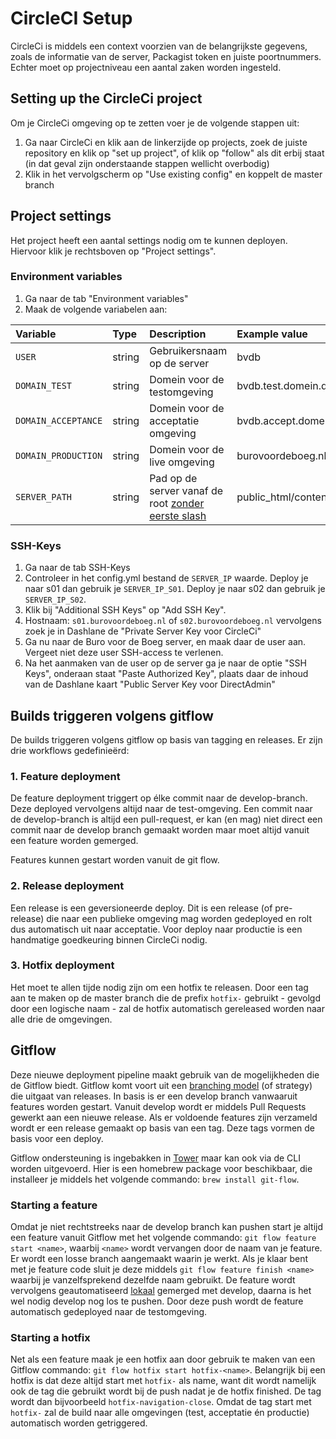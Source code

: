 # CircleCI Setup

CircleCi is middels een context voorzien van de belangrijkste gegevens, zoals de informatie van de server, Packagist token en juiste poortnummers. Echter moet op projectniveau een aantal zaken worden ingesteld. 

## Setting up the CircleCi project

Om je CircleCi omgeving op te zetten voer je de volgende stappen uit:

1. Ga naar CircleCi en klik aan de linkerzijde op projects, zoek de juiste repository en klik op "set up project", of klik op "follow" als dit erbij staat (in dat geval zijn onderstaande stappen wellicht overbodig)
2. Klik in het vervolgscherm op "Use existing config" en koppelt de master branch

## Project settings

Het project heeft een aantal settings nodig om te kunnen deployen. Hiervoor klik je rechtsboven op "Project settings".

### Environment variables

1. Ga naar de tab "Environment variables"
2. Maak de volgende variabelen aan:

| Variable | Type | Description | Example value | 
| :-- | :-- | :-- | :-- |
| `USER` | string | Gebruikersnaam op de server | bvdb |
| `DOMAIN_TEST` | string | Domein voor de testomgeving | bvdb.test.domein.dev |
| `DOMAIN_ACCEPTANCE` | string | Domein voor de acceptatie omgeving | bvdb.accept.domein.dev |
| `DOMAIN_PRODUCTION` | string | Domein voor de live omgeving | burovoordeboeg.nl |
| `SERVER_PATH` | string | Pad op de server vanaf de root <u>zonder eerste slash</u> | public_html/content/themes/bvdb/ |

### SSH-Keys

1. Ga naar de tab SSH-Keys
2. Controleer in het config.yml bestand de `SERVER_IP` waarde. Deploy je naar s01 dan gebruik je `SERVER_IP_S01`. Deploy je naar s02 dan gebruik je `SERVER_IP_S02`.
3. Klik bij "Additional SSH Keys" op "Add SSH Key".
4. Hostnaam: `s01.burovoordeboeg.nl` of `s02.burovoordeboeg.nl` vervolgens zoek je in Dashlane de "Private Server Key voor CircleCi"
5. Ga nu naar de Buro voor de Boeg server, en maak daar de user aan. Vergeet niet deze user SSH-access te verlenen.
6. Na het aanmaken van de user op de server ga je naar de optie "SSH Keys", onderaan staat "Paste Authorized Key", plaats daar de inhoud van de Dashlane kaart "Public Server Key voor DirectAdmin"

## Builds triggeren volgens gitflow

De builds triggeren volgens gitflow op basis van tagging en releases. Er zijn drie workflows gedefinieërd:

### 1. Feature deployment

De feature deployment triggert op élke commit naar de develop-branch. Deze deployed vervolgens altijd naar de test-omgeving. Een commit naar de develop-branch is altijd een pull-request, er kan (en mag) niet direct een commit naar de develop branch gemaakt worden maar moet altijd vanuit een feature worden gemerged.

Features kunnen gestart worden vanuit de git flow. 

### 2. Release deployment

Een release is een geversioneerde deploy. Dit is een release (of pre-release) die naar een publieke omgeving mag worden gedeployed en rolt dus automatisch uit naar acceptatie. Voor deploy naar productie is een handmatige goedkeuring binnen CircleCi nodig. 

### 3. Hotfix deployment

Het moet te allen tijde nodig zijn om een hotfix te releasen. Door een tag aan te maken op de master branch die de prefix `hotfix-` gebruikt - gevolgd door een logische naam - zal de hotfix automatisch gereleased worden naar alle drie de omgevingen. 

## Gitflow

Deze nieuwe deployment pipeline maakt gebruik van de mogelijkheden die de Gitflow biedt. Gitflow komt voort uit een [branching model](https://nvie.com/posts/a-successful-git-branching-model/) (of strategy) die uitgaat van releases. In basis is er een develop branch vanwaaruit features worden gestart. Vanuit develop wordt er middels Pull Requests gewerkt aan een nieuwe release. Als er voldoende features zijn verzameld wordt er een release gemaakt op basis van een tag. Deze tags vormen de basis voor een deploy. 

Gitflow ondersteuning is ingebakken in [Tower](https://www.git-tower.com/p/refer-a-friend/R-MGXJNS3PP3) maar kan ook via de CLI worden uitgevoerd. Hier is een homebrew package voor beschikbaar, die installeer je middels het volgende commando: `brew install git-flow`. 

### Starting a feature

Omdat je niet rechtstreeks naar de develop branch kan pushen start je altijd een feature vanuit Gitflow met het volgende commando: `git flow feature start <name>`, waarbij `<name>` wordt vervangen door de naam van je feature. Er wordt een losse branch aangemaakt waarin je werkt. Als je klaar bent met je feature code sluit je deze middels `git flow feature finish <name>` waarbij je vanzelfsprekend dezelfde naam gebruikt. De feature wordt vervolgens geautomatiseerd <u>lokaal</u> gemerged met develop, daarna is het wel nodig develop nog los te pushen. Door deze push wordt de feature automatisch gedeployed naar de testomgeving. 

### Starting a hotfix

Net als een feature maak je een hotfix aan door gebruik te maken van een Gitflow commando: `git flow hotfix start hotfix-<name>`. Belangrijk bij een hotfix is dat deze altijd start met `hotfix-` als name, want dit wordt namelijk ook de tag die gebruikt wordt bij de push nadat je de hotfix finished. De tag wordt dan bijvoorbeeld `hotfix-navigation-close`. Omdat de tag start met `hotfix-` zal de build naar alle omgevingen (test, acceptatie én productie) automatisch worden getriggered. 
